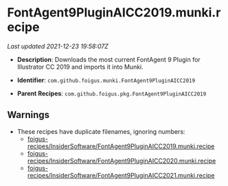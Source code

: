 # FontAgent9PluginAICC2019.munki.recipe

_Last updated 2021-12-23 19:58:07Z_

- **Description**: Downloads the most current FontAgent 9 Plugin for Illustrator CC 2019 and imports it into Munki.

- **Identifier**: `com.github.foigus.munki.FontAgent9PluginAICC2019`

- **Parent Recipes**: `com.github.foigus.pkg.FontAgent9PluginAICC2019`

## Warnings

- These recipes have duplicate filenames, ignoring numbers:
    - [foigus-recipes/InsiderSoftware/FontAgent9PluginAICC2019.munki.recipe](/autopkg-dupe-tracker/foigus-recipes/InsiderSoftware/FontAgent9PluginAICC2019.munki.recipe)
    - [foigus-recipes/InsiderSoftware/FontAgent9PluginAICC2020.munki.recipe](/autopkg-dupe-tracker/foigus-recipes/InsiderSoftware/FontAgent9PluginAICC2020.munki.recipe)
    - [foigus-recipes/InsiderSoftware/FontAgent9PluginAICC2021.munki.recipe](/autopkg-dupe-tracker/foigus-recipes/InsiderSoftware/FontAgent9PluginAICC2021.munki.recipe)